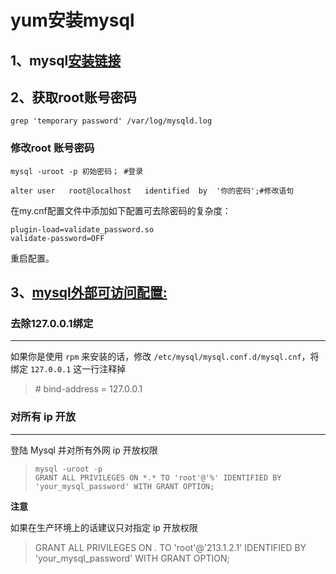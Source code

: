 # yum安装mysql

## 1、mysql[安装链接](https://www.cnblogs.com/shipment/p/14325309.html#1%E5%8E%BB%E5%AE%98%E7%BD%91%E4%B8%8B%E8%BD%BDyum%E4%BB%93%E5%BA%93%E6%96%87%E4%BB%B6)



## 2、获取root账号密码

`grep 'temporary password' /var/log/mysqld.log`

### 修改root 账号密码

```
mysql -uroot -p 初始密码； #登录

alter user   root@localhost   identified  by  '你的密码';#修改语句
```

在my.cnf配置文件中添加如下配置可去除密码的复杂度：

```
plugin-load=validate_password.so 
validate-password=OFF
```

重启配置。



## 3、[mysql外部可访问配置:](http://wxnacy.com/2018/06/16/mysql-vagrant-connect/)

### 去除127.0.0.1绑定

---

如果你是使用 `rpm` 来安装的话，修改 `/etc/mysql/mysql.conf.d/mysql.cnf`，将绑定 `127.0.0.1` 这一行注释掉

> \# bind-address            = 127.0.0.1

### 对所有 ip 开放

---

登陆 Mysql 并对所有外网 ip 开放权限

> ```
> mysql -uroot -p
> GRANT ALL PRIVILEGES ON *.* TO 'root'@'%' IDENTIFIED BY 'your_mysql_password' WITH GRANT OPTION;
> ```

**注意**

如果在生产环境上的话建议只对指定 ip 开放权限

> GRANT ALL PRIVILEGES ON *.* TO 'root'@'213.1.2.1' IDENTIFIED BY 'your_mysql_password' WITH GRANT OPTION;

